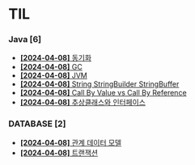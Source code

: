 # TIL
 
### Java [6]
- [**[2024-04-08]**  동기화](https://github.com/A-lass/TIL/blob/main/Java/동기화.md)
- [**[2024-04-08]**  GC](https://github.com/A-lass/TIL/blob/main/Java/GC.md)
- [**[2024-04-08]**  JVM](https://github.com/A-lass/TIL/blob/main/Java/JVM.md)
- [**[2024-04-08]**  String StringBuilder StringBuffer](https://github.com/A-lass/TIL/blob/main/Java/String_StringBuilder_StringBuffer.md)
- [**[2024-04-08]**  Call By Value vs Call By Reference](https://github.com/A-lass/TIL/blob/main/Java/Call_By_Value_vs_Call_By_Reference.md)
- [**[2024-04-08]**  추상클래스와 인터페이스](https://github.com/A-lass/TIL/blob/main/Java/추상클래스와_인터페이스.md)
### DATABASE [2]
- [**[2024-04-08]**  관계 데이터 모델](https://github.com/A-lass/TIL/blob/main/DATABASE/관계_데이터_모델.md)
- [**[2024-04-08]**  트랜잭션](https://github.com/A-lass/TIL/blob/main/DATABASE/트랜잭션.md)
